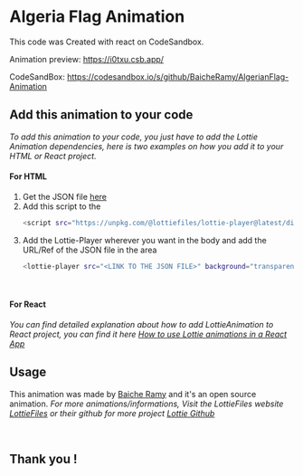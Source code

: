 # Algeria Flag Animation
This code was Created with react on CodeSandbox.

Animation preview: 
https://i0txu.csb.app/

CodeSandBox: 
https://codesandbox.io/s/github/BaicheRamy/AlgerianFlag-Animation


## Add this animation to your code

_To add this animation to your code, you just have to add the Lottie Animation dependencies, here is two examples on how you add it to your HTML or React project._

   #### For HTML 

1. Get the JSON file [here](https://github.com/BaicheRamy/AlgerianFlag-Animation/blob/main/src/lotties/algeriaicon.json)
2. Add this script to the <head>
   ```sh
   <script src="https://unpkg.com/@lottiefiles/lottie-player@latest/dist/lottie-player.js"></script>
   ```
3. Add the Lottie-Player wherever you want in the body and add the URL/Ref of the JSON file in the <LINK TO THE JSON FILE> area
   ```sh
   <lottie-player src="<LINK TO THE JSON FILE>" background="transparent" speed="1" class="grid" loop autoplay></lottie-player>
   ```
  <br>
  
#### For React

_You can find detailed explanation about how to add LottieAnimation to React project, you can find it here [How to use Lottie animations in a React App](https://lottiefiles.com/blog/working-with-lottie/how-to-use-lottie-in-react-app)_
  <br>
  
## Usage

This animation was made by [Baiche Ramy](https://twitter.com/ramydacherry) and it's an open source animation.
_For more animations/informations, Visit the LottieFiles website [LottieFiles](https://lottiefiles.com/) or their github for more project [Lottie Github](https://github.com/lottiefiles)_
  
<br>
  
## Thank you !
